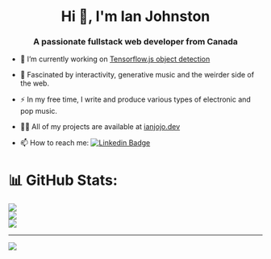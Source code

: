 <h1 align="center">Hi 👋, I'm Ian Johnston</h1>
<h3 align="center">A passionate fullstack web developer from Canada</h3>


- :telescope: I’m currently working on [Tensorflow.js object detection](https://whatami.netlify.app)

- :seedling: Fascinated by interactivity, generative music and the weirder side of the web.

- :zap: In my free time, I write and produce various types of electronic and pop music.

- 👨‍💻 All of my projects are available at [ianjojo.dev](https://ianjojo.dev)

- :mailbox: How to reach me: [![Linkedin Badge](https://img.shields.io/badge/-ianjojo-blue?style=flat&logo=Linkedin&logoColor=white)](https://www.linkedin.com/in/ianjojo/)

# 📊 GitHub Stats:
![](https://github-readme-stats.vercel.app/api?username=ianjojo&theme=dark&hide_border=false&include_all_commits=true&count_private=true)<br/>
![](https://github-readme-streak-stats.herokuapp.com/?user=ianjojo&theme=dark&hide_border=false)<br/>
![](https://github-readme-stats.vercel.app/api/top-langs/?username=ianjojo&theme=dark&hide_border=false&include_all_commits=true&count_private=true&layout=compact)

---
[![](https://visitcount.itsvg.in/api?id=ianjojo&icon=0&color=0)](https://visitcount.itsvg.in)

